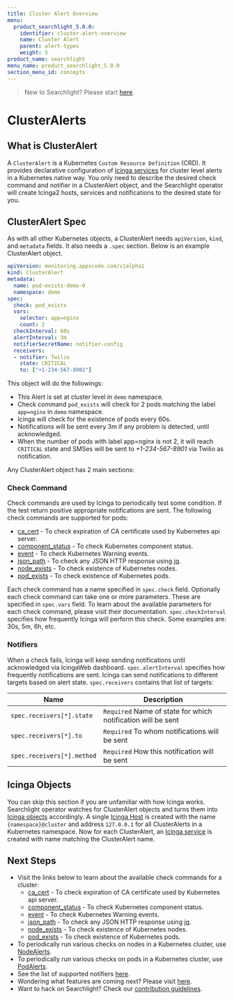```yaml
---
title: Cluster Alert Overview
menu:
  product_searchlight_5.0.0:
    identifier: cluster-alert-overview
    name: Cluster Alert
    parent: alert-types
    weight: 5
product_name: searchlight
menu_name: product_searchlight_5.0.0
section_menu_id: concepts
---
```


> New to Searchlight? Please start [here](/products/searchlight/5.0.0/concepts/README).
# ClusterAlerts

## What is ClusterAlert
A `ClusterAlert` is a Kubernetes `Custom Resource Definition` (CRD). It provides declarative configuration of [Icinga services](https://www.icinga.com/docs/icinga2/latest/doc/09-object-types/#service) for cluster level alerts in a Kubernetes native way. You only need to describe the desired check command and notifier in a ClusterAlert object, and the Searchlight operator will create Icinga2 hosts, services and notifications to the desired state for you.

## ClusterAlert Spec
As with all other Kubernetes objects, a ClusterAlert needs `apiVersion`, `kind`, and `metadata` fields. It also needs a `.spec` section. Below is an example ClusterAlert object.

```yaml
apiVersion: monitoring.appscode.com/v1alpha1
kind: ClusterAlert
metadata:
  name: pod-exists-demo-0
  namespace: demo
spec:
  check: pod_exists
  vars:
    selector: app=nginx
    count: 2
  checkInterval: 60s
  alertInterval: 3m
  notifierSecretName: notifier-config
  receivers:
  - notifier: Twilio
    state: CRITICAL
    to: ["+1-234-567-8901"]
```

This object will do the followings:

- This Alert is set at cluster level in `demo` namespace.
- Check command `pod_exists` will check for 2 pods matching the label `app=nginx` in `demo` namespace.
- Icinga will check for the existence of pods every 60s.
- Notifications will be sent every 3m if any problem is detected, until acknowledged.
- When the number of pods with label app=nginx is not 2, it will reach `CRITICAL` state and SMSes will be sent to _+1-234-567-8901_ via Twilio as notification.


Any ClusterAlert object has 2 main sections:

### Check Command
Check commands are used by Icinga to periodically test some condition. If the test return positive appropriate notifications are sent. The following check commands are supported for pods:

- [ca_cert](/products/searchlight/5.0.0/guides/cluster-alerts/ca_cert) - To check expiration of CA certificate used by Kubernetes api server.
- [component_status](/products/searchlight/5.0.0/guides/cluster-alerts/component_status) - To check Kubernetes component status.
- [event](/products/searchlight/5.0.0/guides/cluster-alerts/event) - To check Kubernetes Warning events.
- [json_path](/products/searchlight/5.0.0/guides/cluster-alerts/json_path) - To check any JSON HTTP response using [jq](https://stedolan.github.io/jq/).
- [node_exists](/products/searchlight/5.0.0/guides/cluster-alerts/node_exists) - To check existence of Kubernetes nodes.
- [pod_exists](/products/searchlight/5.0.0/guides/cluster-alerts/pod_exists) - To check existence of Kubernetes pods.

Each check command has a name specified in `spec.check` field. Optionally each check command can take one or more parameters. These are specified in `spec.vars` field. To learn about the available parameters for each check command, please visit their documentation. `spec.checkInterval` specifies how frequently Icinga will perform this check. Some examples are: 30s, 5m, 6h, etc.

### Notifiers
When a check fails, Icinga will keep sending notifications until acknowledged via IcingaWeb dashboard. `spec.alertInterval` specifies how frequently notifications are sent. Icinga can send notifications to different targets based on alert state. `spec.receivers` contains that list of targets:

| Name                       | Description                                                  |
|----------------------------|--------------------------------------------------------------|
| `spec.receivers[*].state`  | `Required` Name of state for which notification will be sent |
| `spec.receivers[*].to`     | `Required` To whom notifications will be sent                |
| `spec.receivers[*].method` | `Required` How this notification will be sent                |


## Icinga Objects
You can skip this section if you are unfamiliar with how Icinga works. Searchlight operator watches for ClusterAlert objects and turns them into [Icinga objects](https://www.icinga.com/docs/icinga2/latest/doc/09-object-types/) accordingly. A single [Icinga Host](https://www.icinga.com/docs/icinga2/latest/doc/09-object-types/#host) is created with the name `{namespace}@cluster` and address `127.0.0.1` for all ClusterAlerts in a Kubernetes namespace. Now for each ClusterAlert, an [Icinga service](https://www.icinga.com/docs/icinga2/latest/doc/09-object-types/#service) is created with name matching the ClusterAlert name.


## Next Steps
 - Visit the links below to learn about the available check commands for a cluster:
    - [ca_cert](/products/searchlight/5.0.0/guides/cluster-alerts/ca_cert) - To check expiration of CA certificate used by Kubernetes api server.
    - [component_status](/products/searchlight/5.0.0/guides/cluster-alerts/component_status) - To check Kubernetes component status.
    - [event](/products/searchlight/5.0.0/guides/cluster-alerts/event) - To check Kubernetes Warning events.
    - [json_path](/products/searchlight/5.0.0/guides/cluster-alerts/json_path) - To check any JSON HTTP response using [jq](https://stedolan.github.io/jq/).
    - [node_exists](/products/searchlight/5.0.0/guides/cluster-alerts/node_exists) - To check existence of Kubernetes nodes.
    - [pod_exists](/products/searchlight/5.0.0/guides/cluster-alerts/pod_exists) - To check existence of Kubernetes pods.
 - To periodically run various checks on nodes in a Kubernetes cluster, use [NodeAlerts](/products/searchlight/5.0.0/concepts/alert-types/node-alert).
 - To periodically run various checks on pods in a Kubernetes cluster, use [PodAlerts](/products/searchlight/5.0.0/concepts/alert-types/pod-alert).
 - See the list of supported notifiers [here](/products/searchlight/5.0.0/guides/notifiers).
 - Wondering what features are coming next? Please visit [here](/products/searchlight/5.0.0/roadmap).
 - Want to hack on Searchlight? Check our [contribution guidelines](/products/searchlight/5.0.0/CONTRIBUTING).
